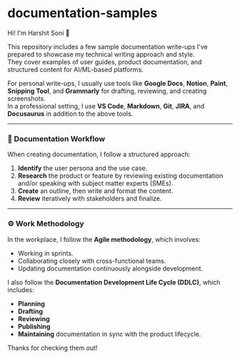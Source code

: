 # documentation-samples

Hi! I'm Harshit Soni 👋  

This repository includes a few sample documentation write-ups I've prepared to showcase my technical writing approach and style.  
They cover examples of user guides, product documentation, and structured content for AI/ML-based platforms.

For personal write-ups, I usually use tools like **Google Docs**, **Notion**, **Paint**, **Snipping Tool**, and **Grammarly** for drafting, reviewing, and creating screenshots.  
In a professional setting, I use **VS Code**, **Markdown**, **Git**, **JIRA**, and **Docusaurus** in addition to the above tools.

---

### 🧭 Documentation Workflow

When creating documentation, I follow a structured approach:

1. **Identify** the user persona and the use case.  
2. **Research** the product or feature by reviewing existing documentation and/or speaking with subject matter experts (SMEs).  
3. **Create** an outline, then write and format the content.  
4. **Review** iteratively with stakeholders and finalize.

---

### ⚙️ Work Methodology

In the workplace, I follow the **Agile methodology**, which involves:
- Working in sprints.  
- Collaborating closely with cross-functional teams.  
- Updating documentation continuously alongside development.

I also follow the **Documentation Development Life Cycle (DDLC)**, which includes:
- **Planning**  
- **Drafting**  
- **Reviewing**  
- **Publishing**  
- **Maintaining** documentation in sync with the product lifecycle.


Thanks for checking them out!
